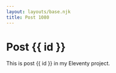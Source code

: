 ```yaml
---
layout: layouts/base.njk
title: Post 1080
---
```


# Post {{ id }}

This is post {{ id }} in my Eleventy project.
